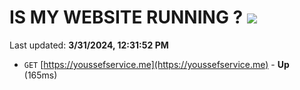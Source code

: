 # IS MY WEBSITE RUNNING ? [![](https://img.shields.io/static/v1?label=Sponsor&message=%E2%9D%A4&logo=GitHub&color=%23fe8e86)](https://github.com/sponsors/<username>)

Last updated: **3/31/2024, 12:31:52 PM**

- `GET` [https://youssefservice.me](https://youssefservice.me) - **Up** (165ms)
